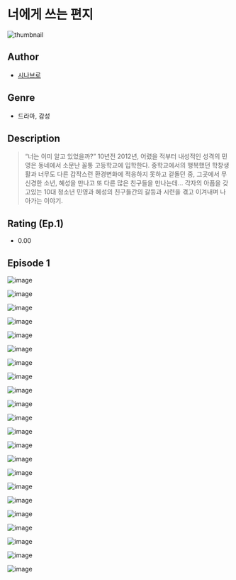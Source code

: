 # 너에게 쓰는 편지
![thumbnail](https://image-comic.pstatic.net/user_contents_data/challenge_comic/2023/05/25/359091/upload_3631090118244577633_480x623.jpeg)

## Author
- [시나브로](https://comic.naver.com/artistTitle?id=359091)

## Genre
- 드라마, 감성

## Description
> “너는 이미 알고 있었을까?” 10년전 2012년, 어렸을 적부터 내성적인 성격의 민영은 동네에서 소문난 꼴통 고등학교에 입학한다. 중학교에서의 행복했던 학창생활과 너무도 다른 갑작스런 환경변화에 적응하지 못하고 겉돌던 중, 그곳에서 무신경한 소년, 혜성을 만나고 또 다른 많은 친구들을 만나는데… 각자의 아픔을 갖고있는 10대 청소년 민영과 혜성의 친구들간의 갈등과 시련을 겪고 이겨내며 나아가는 이야기.


## Rating (Ep.1)
- 0.00

## Episode 1
![image](https://image-comic.pstatic.net/user_contents_data/challenge_comic/2023/05/25/359091/upload_7076055725918151985.jpeg)

![image](https://image-comic.pstatic.net/user_contents_data/challenge_comic/2023/05/25/359091/upload_7364338002437879857.jpeg)

![image](https://image-comic.pstatic.net/user_contents_data/challenge_comic/2023/05/25/359091/upload_7149572578833084724.jpeg)

![image](https://image-comic.pstatic.net/user_contents_data/challenge_comic/2023/05/25/359091/upload_3688503505068437811.jpeg)

![image](https://image-comic.pstatic.net/user_contents_data/challenge_comic/2023/05/25/359091/upload_3847875323986392889.jpeg)

![image](https://image-comic.pstatic.net/user_contents_data/challenge_comic/2023/05/25/359091/upload_7004330188770522933.jpeg)

![image](https://image-comic.pstatic.net/user_contents_data/challenge_comic/2023/05/25/359091/upload_3544952152544849971.jpeg)

![image](https://image-comic.pstatic.net/user_contents_data/challenge_comic/2023/05/25/359091/upload_7149573472273183024.jpeg)

![image](https://image-comic.pstatic.net/user_contents_data/challenge_comic/2023/05/25/359091/upload_7148954460061066596.jpeg)

![image](https://image-comic.pstatic.net/user_contents_data/challenge_comic/2023/05/25/359091/upload_7005738693968344884.jpeg)

![image](https://image-comic.pstatic.net/user_contents_data/challenge_comic/2023/05/25/359091/upload_4049925068273312355.jpeg)

![image](https://image-comic.pstatic.net/user_contents_data/challenge_comic/2023/05/25/359091/upload_3775815707055580004.jpeg)

![image](https://image-comic.pstatic.net/user_contents_data/challenge_comic/2023/05/25/359091/upload_3544671978057326946.jpeg)

![image](https://image-comic.pstatic.net/user_contents_data/challenge_comic/2023/05/25/359091/upload_3474581419716915555.jpeg)

![image](https://image-comic.pstatic.net/user_contents_data/challenge_comic/2023/05/25/359091/upload_3690810061450798649.jpeg)

![image](https://image-comic.pstatic.net/user_contents_data/challenge_comic/2023/05/25/359091/upload_7075492995829805360.jpeg)

![image](https://image-comic.pstatic.net/user_contents_data/challenge_comic/2023/05/25/359091/upload_3905527103828997684.jpeg)

![image](https://image-comic.pstatic.net/user_contents_data/challenge_comic/2023/05/25/359091/upload_7003722176006349872.jpeg)

![image](https://image-comic.pstatic.net/user_contents_data/challenge_comic/2023/05/25/359091/upload_3473227701923951153.jpeg)

![image](https://image-comic.pstatic.net/user_contents_data/challenge_comic/2023/05/25/359091/upload_7378357673460393011.jpeg)

![image](https://image-comic.pstatic.net/user_contents_data/challenge_comic/2023/05/25/359091/upload_7377235270395310948.jpeg)

![image](https://image-comic.pstatic.net/user_contents_data/challenge_comic/2023/05/25/359091/upload_3834588794639759160.jpeg)
